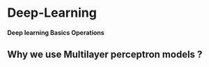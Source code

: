 # Deep-Learning


#### Deep learning Basics Operations
## Why we use Multilayer perceptron models ? 

